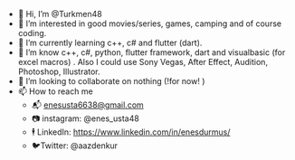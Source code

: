 - 👋 Hi, I’m @Turkmen48
- 👀 I’m interested in good movies/series, games, camping and of course coding.
- 🌱 I’m currently learning c++, c# and flutter (dart).
- 🌲 I’m know c++, c#, python, flutter framework, dart and visualbasic (for excel macros) . Also I could use Sony Vegas, After Effect, Audition, Photoshop, Illustrator.
- 💞️ I’m looking to collaborate on nothing (!for now! )
- 📫 How to reach me
  - 📬 enesusta6638@gmail.com
  - 📷 instagram: @enes_usta48
  - 🕴  LinkedIn: https://www.linkedin.com/in/enesdurmus/
  - 🐦Twitter: @aazdenkur

<!---
Turkmen48/Turkmen48 is a ✨ special ✨ repository because its `README.md` (this file) appears on your GitHub profile.
You can click the Preview link to take a look at your changes.
--->
